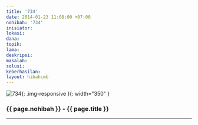 ```yaml
---
title: '734'
date: 2014-01-23 11:08:00 +07:00
nohibah: '734'
inisiator: 
lokasi: 
dana: 
topik: 
lama: 
deskripsi: 
masalah: 
solusi: 
keberhasilan: 
layout: hibahcmb
---
```


![734](/static/img/hibahcmb/734.png){: .img-responsive }{: width="350" }

### {{ page.nohibah }} - {{ page.title }}

---
